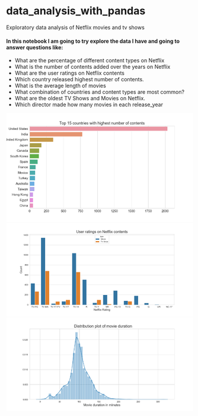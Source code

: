 # data_analysis_with_pandas
Exploratory data analysis of Netflix movies and tv shows
####  In this notebook I am going to try explore the data I have and going to answer questions like:

 - What are the percentage of different content types on Netflix
 - What is the number of contents added over the years on Netflix
 - What are the user ratings on Netflix contents
 - Which country released highest number of contents.
 - What is the average length of movies
 - What combination of countries  and content types are most common?
 - What are the oldest TV Shows  and Movies on Netflix.
 - Which director made how many movies in each release_year
 
![](./Netflix/top_countries.png) 
![](./Netflix/rating.png)
![](./Netflix/movie_duration.png)

